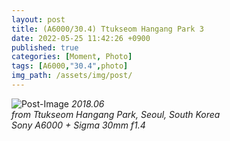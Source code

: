 ```yaml
---
layout: post
title: (A6000/30.4) Ttukseom Hangang Park 3
date: 2022-05-25 11:42:26 +0900
published: true
categories: [Moment, Photo]
tags: [A6000,"30.4",photo]
img_path: /assets/img/post/
---
```


![Post-Image](MOMENT-Ttukseom_Hangang_Park4.jpg)
 _2018.06
 <br>
from Ttukseom Hangang Park, Seoul, South Korea
<br>
Sony A6000 + Sigma 30mm f1.4_